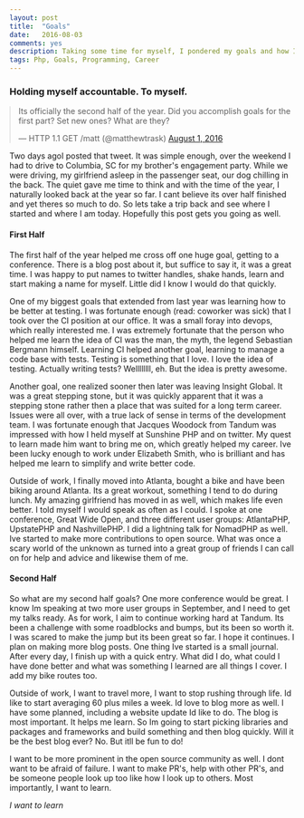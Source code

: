 ```yaml
---
layout: post
title:  "Goals"
date:   2016-08-03
comments: yes
description: Taking some time for myself, I pondered my goals and how I can be better
tags: Php, Goals, Programming, Career
---
```


### Holding myself accountable. To myself.

<blockquote style="margin-left: auto; margin-right: auto;" class="twitter-tweet" data-lang="en"><p lang="en" dir="ltr">Its officially the second half of the year. Did you accomplish goals for the first part? Set new ones? What are they?</p>&mdash; HTTP 1.1 GET /matt (@matthewtrask) <a href="https://twitter.com/matthewtrask/status/760087193234780160">August 1, 2016</a></blockquote> <script async src="//platform.twitter.com/widgets.js" charset="utf-8"></script>

Two days agoI posted that tweet. It was simple enough, over the weekend I had to drive to Columbia, SC for my brother's engagement party. While we were driving, my girlfriend asleep in the passenger seat, our dog chilling in the back. The quiet gave me time to think and with the time of the year, I naturally looked back at the year so far. I cant believe its over half finished and yet theres so much to do. So lets take a trip back and see where I started and where I am today. Hopefully this post gets you going as well. 

#### First Half

The first half of the year helped me cross off one huge goal, getting to a conference. There is a blog post about it, but suffice to say it, it was a great time. I was happy to put names to twitter handles, shake hands, learn and start making a name for myself. Little did I know I would do that quickly. 

One of my biggest goals that extended from last year was learning how to be better at testing. I was fortunate enough (read: coworker was sick) that I took over the CI position at our office. It was a small foray into devops, which really interested me. I was extremely fortunate that the person who helped me learn the idea of CI was the man, the myth, the legend Sebastian Bergmann himself. Learning CI helped another goal, learning to manage a code base with tests. Testing is something that I love. I love the idea of testing. Actually writing tests? Wellllllll, eh. But the idea is pretty awesome. 

Another goal, one realized sooner then later was leaving Insight Global. It was a great stepping stone, but it was quickly apparent that it was a stepping stone rather then a place that was suited for a long term career. Issues were all over, with a true lack of sense in terms of the development team. I was fortunate enough that Jacques Woodock from Tandum was impressed with how I held myself at Sunshine PHP and on twitter. My quest to learn made him want to bring me on, which greatly helped my career. Ive been lucky enough to work under Elizabeth Smith, who is brilliant and has helped me learn to simplify and write better code. 

Outside of work, I finally moved into Atlanta, bought a bike and have been biking around Atlanta. Its a great workout, something I tend to do during lunch. My amazing girlfriend has moved in as well, which makes life even better. I told myself I would speak as often as I could. I spoke at one conference, Great Wide Open, and three different user groups: AtlantaPHP, UpstatePHP and NashvillePHP. I did a lightning talk for NomadPHP as well. Ive started to make more contributions to open source. What was once a scary world of the unknown as turned into a great group of friends I can call on for help and advice and likewise them of me. 

#### Second Half

So what are my second half goals? One more conference would be great. I know Im speaking at two more user groups in September, and I need to get my talks ready. As for work, I aim to continue working hard at Tandum. Its been a challenge with some roadblocks and bumps, but its been so worth it. I was scared to make the jump but its been great so far. I hope it continues. I plan on making more blog posts. One thing Ive started is a small journal. After every day, I finish up with a quick entry. What did I do, what could I have done better and what was something I learned are all things I cover. I add my bike routes too. 

Outside of work, I want to travel more, I want to stop rushing through life. Id like to start averaging 60 plus miles a week. Id love to blog more as well. I have some planned, including a website update Id like to do. The blog is most important. It helps me learn. So Im going to start picking libraries and packages and frameworks and build something and then blog quickly. Will it be the best blog ever? No. But itll be fun to do!

I want to be more prominent in the open source community as well. I dont want to be afraid of failure. I want to make PR's, help with other PR's, and be someone people look up too like how I look up to others. Most importantly, I want to learn. 

*I want to learn*
